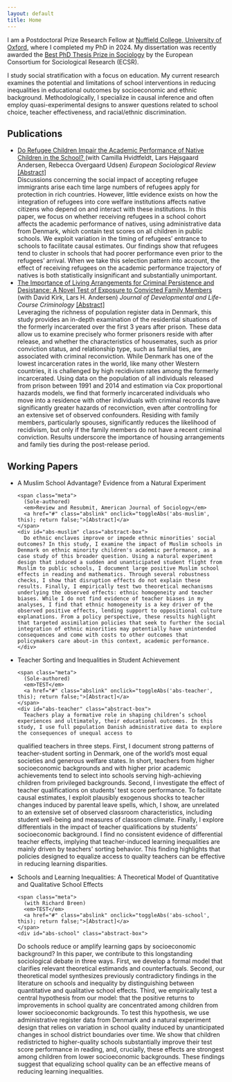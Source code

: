 ```yaml
---
layout: default
title: Home
---
```

<!-- Add fonts for icones -->
<link rel="stylesheet" href="https://cdn.jsdelivr.net/gh/jpswalsh/academicons@1.9.4/css/academicons.min.css">
<link rel="stylesheet" href="https://cdnjs.cloudflare.com/ajax/libs/font-awesome/6.5.2/css/all.min.css">

<!-- ICONS --> 
<div id="social-icons" class="social-icons" style="display:none">
  <!-- Replace the href values with your real links -->
  <a href="https://scholar.google.com/citations?user=YOUR_ID" target="_blank" rel="noopener" aria-label="Google Scholar">
    <i class="ai ai-google-scholar ai-2x"></i>
  </a>
  <a href="https://orcid.org/YOUR_ID" target="_blank" rel="noopener" aria-label="ORCID">
    <i class="ai ai-orcid ai-2x"></i>
  </a>
  <a href="mailto:your@email.com" aria-label="Email">
    <i class="fa-solid fa-envelope"></i>
  </a>
  <a href="/assets/cv/YourName_CV.pdf" target="_blank" rel="noopener" aria-label="CV">
    <strong>CV</strong>
  </a>
</div>

<script>
  (function () {
    function placeIcons() {
      var header = document.querySelector('header');
      var img = header ? header.querySelector('img') : null;
      var icons = document.getElementById('social-icons');
      if (!header || !icons) return;
      // Insert right after the logo image if it exists, else after description
      if (img && img.parentNode) {
        img.insertAdjacentElement('afterend', icons);
      } else {
        var desc = header.querySelector('p');
        (desc || header).insertAdjacentElement('beforeend', icons);
      }
      icons.style.display = 'block';
    }
    if (document.readyState === 'loading') {
      document.addEventListener('DOMContentLoaded', placeIcons);
    } else {
      placeIcons();
    }
  })();
</script>

<!-- The script below makes it possible to click on abstracts for papers -->

<script>
  function toggleAbs(id, link){
    const box = document.getElementById(id);
    const show = (box.style.display === 'none' || box.style.display === '');
    box.style.display = show ? 'block' : 'none';
    link.textContent = show ? '[Close]' : '[Abstract]';
  }
</script>

I am a Postdoctoral Prize Research Fellow at [Nuffield College, University of Oxford](https://www.nuffield.ox.ac.uk), where I completed my PhD in 2024. My dissertation was recently awarded the [Best PhD Thesis Prize in Sociology](https://ecsrnet.eu/ecsr-prize-for-best-phd-thesis/) by the European Consortium for Sociological Research (ECSR).  

I study social stratification with a focus on education. My current research examines the potential and limitations of school interventions in reducing inequalities in educational outcomes by socioeconomic and ethnic background. Methodologically, I specialize in causal inference and often employ quasi-experimental designs to answer questions related to school choice, teacher effectiveness, and racial/ethnic discrimination.  

## Publications

<ul class="pubs">

  <li>
    <a href="https://academic.oup.com/esr/article/39/3/352/6843667">
      Do Refugee Children Impair the Academic Performance of Native Children in the School?
    </a>
    <span class="meta">
      (with Camilla Hvidtfeldt, Lars Højsgaard Andersen, Rebecca Overgaard Udsen)  
      <em>European Sociological Review</em>  
      <a href="#" class="abslink" onclick="toggleAbs('abs-refugee', this); return false;">[Abstract]</a>
    </span>
    <div id="abs-refugee" class="abstract-box">
      Discussions concerning the social impact of accepting refugee immigrants arise each time large numbers of refugees apply for protection in rich countries. However, little evidence exists on how the integration of refugees into core welfare institutions affects native citizens who depend on and interact with these institutions. In this paper, we focus on whether receiving refugees in a school cohort affects the academic performance of natives, using administrative data from Denmark, which contain test scores on all children in public schools. We exploit variation in the timing of refugees’ entrance to schools to facilitate causal estimates. Our findings show that refugees tend to cluster in schools that had poorer performance even prior to the refugees’ arrival. When we take this selection pattern into account, the effect of receiving refugees on the academic performance trajectory of natives is both statistically insignificant and substantially unimportant.
    </div>
  </li>

  <li>
    <a href="https://link.springer.com/article/10.1007/s40865-022-00211-0">
      The Importance of Living Arrangements for Criminal Persistence and Desistance: A Novel Test of Exposure to Convicted Family Members
    </a>
    <span class="meta">
      (with David Kirk, Lars H. Andersen)  
      <em>Journal of Developmental and Life-Course Criminology</em>  
      <a href="#" class="abslink" onclick="toggleAbs('abs-living', this); return false;">[Abstract]</a>
    </span>
    <div id="abs-living" class="abstract-box">
      Leveraging the richness of population register data in Denmark, this study provides an in-depth examination of the residential situations of the formerly incarcerated over the first 3 years after prison. These data allow us to examine precisely who former prisoners reside with after release, and whether the characteristics of housemates, such as prior conviction status, and relationship type, such as familial ties, are associated with criminal reconviction. While Denmark has one of the lowest incarceration rates in the world, like many other Western countries, it is challenged by high recidivism rates among the formerly incarcerated. Using data on the population of all individuals released from prison between 1991 and 2014 and estimation via Cox proportional hazards models, we find that formerly incarcerated individuals who move into a residence with other individuals with criminal records have significantly greater hazards of reconviction, even after controlling for an extensive set of observed confounders. Residing with family members, particularly spouses, significantly reduces the likelihood of recidivism, but only if the family members do not have a recent criminal conviction. Results underscore the importance of housing arrangements and family ties during the post-release period.
    </div>
  </li>

</ul>

## Working Papers
<ul class="pubs">

  <li>
    A Muslim School Advantage? Evidence from a Natural Experiment
  
    <span class="meta">
      (Sole-authored)  
      <em>Review and Resubmit, American Journal of Sociology</em>  
      <a href="#" class="abslink" onclick="toggleAbs('abs-muslim', this); return false;">[Abstract]</a>
    </span>
    <div id="abs-muslim" class="abstract-box">
      Do ethnic enclaves improve or impede ethnic minorities' social outcomes? In this study, I examine the impact of Muslim schools in Denmark on ethnic minority children's academic performance, as a case study of this broader question. Using a natural experiment design that induced a sudden and unanticipated student flight from Muslim to public schools, I document large positive Muslim school effects in reading and mathematics. Through several robustness checks, I show that disruption effects do not explain these results. Finally, I empirically test two theoretical mechanisms underlying the observed effects: ethnic homogeneity and teacher biases. While I do not find evidence of teacher biases in my analyses, I find that ethnic homogeneity is a key driver of the observed positive effects, lending support to oppositional culture explanations. From a policy perspective, these results highlight that targeted assimilation policies that seek to further the social integration of ethnic minorities may potentially have unintended consequences and come with costs to other outcomes that policymakers care about-in this context, academic performance. 
    </div>
  </li>

  <li>
    Teacher Sorting and Inequalities in Student Achievement
      

    <span class="meta">
      (Sole-authored)  
      <em>TEST</em>  
      <a href="#" class="abslink" onclick="toggleAbs('abs-teacher', this); return false;">[Abstract]</a>
    </span>
    <div id="abs-teacher" class="abstract-box">
      Teachers play a formative role in shaping children’s school experiences and ultimately, their educational outcomes. In this study, I use full population Danish administrative data to explore the consequences of unequal access to
qualified teachers in three steps. First, I document strong patterns of teacher-student sorting in Denmark, one of the world’s most equal societies and generous welfare states. In short, teachers from higher socioeconomic backgrounds and with higher prior academic achievements tend to select into schools serving high-achieving children from privileged backgrounds. Second, I investigate the effect of teacher qualifications on students’ test score performance. To facilitate causal estimates, I exploit plausibly exogenous shocks to teacher changes induced by parental leave spells, which, I show, are unrelated to an extensive set of observed classroom characteristics, including student well-being and measures of classroom climate. Finally, I explore differentials in the impact of teacher qualifications by students’ socioeconomic background. I find no consistent evidence of differential teacher effects, implying that teacher-induced learning inequalities are mainly driven by teachers' sorting behavior. This finding highlights that policies designed to equalize access to quality teachers can be effective in reducing learning disparities.
    </div>
  </li>

  <li>
    Schools and Learning Inequalities: A Theoretical Model of Quantitative and Qualitative School Effects
      

    <span class="meta">
      (with Richard Breen)  
      <em>TEST</em>  
      <a href="#" class="abslink" onclick="toggleAbs('abs-school', this); return false;">[Abstract]</a>
    </span>
    <div id="abs-school" class="abstract-box">
Do schools reduce or amplify learning gaps by socioeconomic background? In this paper, we contribute to this longstanding sociological debate in three ways. First, we develop a formal model that clarifies relevant theoretical estimands and counterfactuals. Second, our theoretical model synthesizes previously contradictory findings in the literature on schools and inequality by distinguishing between quantitative and qualitative school effects. Third, we empirically test a central hypothesis from our model: that the positive returns to improvements in school quality are concentrated among children from lower socioeconomic backgrounds. To test this hypothesis, we use administrative register data from Denmark and a natural experiment design that relies on variation in school quality induced by unanticipated changes in school district boundaries over time. We show that children redistricted to higher-quality schools substantially improve their test score performance in reading, and, crucially, these effects are strongest among children from lower socioeconomic backgrounds. These findings suggest that equalizing school quality can be an effective means of reducing learning inequalities.
    </div>
  </li>

</ul>
